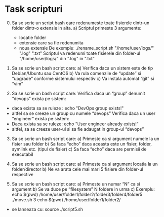 # Task scripturi
0.  Sa se scrie un script bash care redenumeste toate fisierele dintr-un folder dintr-o extensie in alta.
a) Scriptul primeste 3 argumente:
    - locatie folder
	- extensie care sa fie redenumita
	- noua extensie
    De exemplu:
    ./rename_script.sh  "/home/user/logs/"  ".log"  ".txt"
Scriptul va redenumi toate fisierele din folder-ul "/home/user/logs/" din ".log" in ".txt"


1.	Sa se scrie un bash script care:
a)	Verifica daca un sistem este de tip Debian/Ubuntu sau CentOS
b)	Va rula comenzile de “update” si “upgrade” conforme sistemului respectiv
c)	Va instala automat “git” si “vim”



2.	Sa se scrie un bash script care:
	Verifica daca un “group” denumit “devops” exista pe sistem:
-	daca exista sa se ruleze : 
    echo "DevOps group exists!"
-	altfel sa se creeze un group cu numele “devops”
	Verifica daca un user “engineer” exista pe sistem:
-	Daca exista sa se ruleze: 
    echo "User engineer already exists!"
-	altfel, sa se creeze user-ul si sa fie adaugat in group-ul “devops”


3.	Sa se scrie un bash script care:
a)	Primeste ca si argument numele la un fisier sau folder
b)	Sa faca “echo” daca aceasta este un fisier, folder, symlink etc. (tipul de fisier)
c)	Sa faca “echo” daca are permisii de executabil


4.	Sa se scrie un bash script care:
a)	Primeste ca si argument locatia la un folder/director
b)	Ne va arata cele mai mari 5 fisiere din folder-ul respective


5.	Sa se scrie un bash script care:
a)	Primeste un numar “N” ca si argument
b)	Se va duce pe “filesystem” N foldere in urma
c)	Exemplu: 
echo $(pwd)
/home/user/folder1/folder2/folder3/folder4/folder5
./move.sh 3
echo $(pwd)
/home/user/folder1/folder2/

* se lanseaza cu: source ./script5.sh
